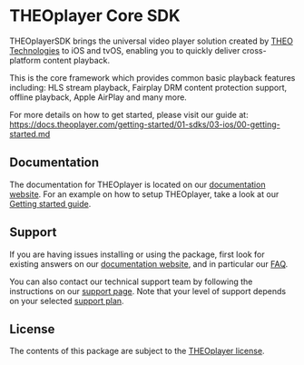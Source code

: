 # THEOplayer Core SDK

THEOplayerSDK brings the universal video player solution created by [THEO Technologies](https://www.theoplayer.com/) to iOS and tvOS, enabling you to quickly deliver cross-platform content playback.

This is the core framework which provides common basic playback features including: HLS stream playback, Fairplay DRM content protection support, offline playback, Apple AirPlay and many more.

For more details on how to get started, please visit our guide at: https://docs.theoplayer.com/getting-started/01-sdks/03-ios/00-getting-started.md

## Documentation

The documentation for THEOplayer is located on our [documentation website](https://docs.theoplayer.com).
For an example on how to setup THEOplayer, take a look at our [Getting started guide](https://docs.theoplayer.com/getting-started/01-sdks/03-ios/00-getting-started.md).

## Support

If you are having issues installing or using the package, first look for existing answers on our [documentation website](https://docs.theoplayer.com/),
and in particular our [FAQ](https://docs.theoplayer.com/faq/00-introduction.md).

You can also contact our technical support team by following the instructions on our [support page](https://docs.theoplayer.com/faq/00-introduction.md).
Note that your level of support depends on your selected [support plan](https://www.theoplayer.com/supportplans).

## License

The contents of this package are subject to the [THEOplayer license](https://www.theoplayer.com/terms).
